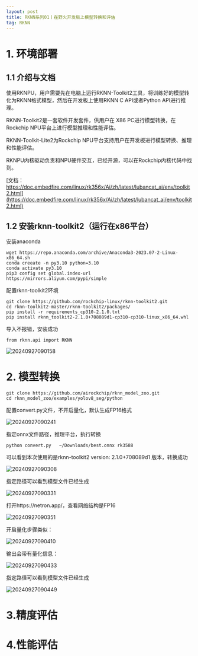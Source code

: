 ```yaml
---
layout: post
title: RKNN系列01丨在野火开发板上模型转换和评估
tag: RKNN
---
```



# 1. 环境部署

## 1.1 介绍与文档

使用RKNPU，用户需要先在电脑上运行RKNN-Toolkit2工具，将训练好的模型转化为RKNN格式模型，然后在开发板上使用RKNN C API或者Python API进行推理。

RKNN-Toolkit2是一套软件开发套件，供用户在 X86 PC进行模型转换，在Rockchip NPU平台上进行模型推理和性能评估。

RKNN-Toolkit-Lite2为Rockchip NPU平台支持用户在开发板进行模型转换、推理和性能评估。

RKNPU内核驱动负责和NPU硬件交互，已经开源，可以在Rockchip内核代码中找到。

[文档：https://doc.embedfire.com/linux/rk356x/Ai/zh/latest/lubancat_ai/env/toolkit2.html](https://doc.embedfire.com/linux/rk356x/Ai/zh/latest/lubancat_ai/env/toolkit2.html)

## 1.2 安装rknn-toolkit2（运行在x86平台）

安装anaconda
```
wget https://repo.anaconda.com/archive/Anaconda3-2023.07-2-Linux-x86_64.sh
conda creeate -n py3.10 python=3.10
conda activate py3.10
pip3 config set global.index-url  https://mirrors.aliyun.com/pypi/simple
```

配置rknn-toolkit2环境
```
git clone https://github.com/rockchip-linux/rknn-toolkit2.git
cd rknn-toolkit2-master/rknn-toolkit2/packages/
pip install -r requirements_cp310-2.1.0.txt
pip install rknn_toolkit2-2.1.0+708089d1-cp310-cp310-linux_x86_64.whl
```

导入不报错，安装成功

```
from rknn.api import RKNN
```

<!-- ![](../picture/Snipaste_2024-09-12_15-21-42.png/) -->

![20240927090158](https://cdn.jsdelivr.net/gh/luckykang/picture_bed/blogs_images/20240927090158.png)

# 2. 模型转换

```
git clone https://github.com/airockchip/rknn_model_zoo.git
cd rknn_model_zoo/examples/yolov8_seg/python
```

配置convert.py文件，不开启量化，默认生成FP16格式

<!-- ![](../picture/Snipaste_2024-09-12_15-23-59.png/) -->

![20240927090241](https://cdn.jsdelivr.net/gh/luckykang/picture_bed/blogs_images/20240927090241.png)

指定onnx文件路径，推理平台，执行转换

```
python convert.py   ~/Downloads/best.onnx rk3588
```

可以看到本次使用的是rknn-toolkit2 version: 2.1.0+708089d1 版本，转换成功

<!-- ![](../picture/Snipaste_2024-09-12_15-27-41.png/) -->

![20240927090308](https://cdn.jsdelivr.net/gh/luckykang/picture_bed/blogs_images/20240927090308.png)

指定路径可以看到模型文件已经生成

![20240927090331](https://cdn.jsdelivr.net/gh/luckykang/picture_bed/blogs_images/20240927090331.png)

<!-- ![](../picture/Snipaste_2024-09-12_15-30-20.png/) -->

打开https://netron.app/，查看网络结构是FP16

<!-- ![](../picture/Snipaste_2024-09-12_15-38-04.png/) -->

![20240927090351](https://cdn.jsdelivr.net/gh/luckykang/picture_bed/blogs_images/20240927090351.png)

开启量化步骤类似：

<!-- ![](../picture/Snipaste_2024-09-12_15-41-46.png/) -->

![20240927090410](https://cdn.jsdelivr.net/gh/luckykang/picture_bed/blogs_images/20240927090410.png)

输出会带有量化信息：
<!-- ![](../picture/Snipaste_2024-09-12_15-42-59.png/) -->

![20240927090433](https://cdn.jsdelivr.net/gh/luckykang/picture_bed/blogs_images/20240927090433.png)

指定路径可以看到模型文件已经生成

<!-- ![](../picture/Snipaste_2024-09-12_15-43-46.png/) -->

![20240927090449](https://cdn.jsdelivr.net/gh/luckykang/picture_bed/blogs_images/20240927090449.png)

# 3.精度评估

# 4.性能评估

